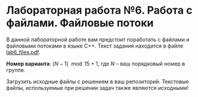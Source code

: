 # Лабораторная работа №6. Работа с файлами. Файловые потоки

В данной лабораторной работе вам предстоит поработать с файлами и файловыми потоками в языке C++. Текст задания находится в файле [lab6_files.pdf](lab6_files.pdf).

**Номер варианта**: $(N - 1) \mod 15 + 1$, где $N$ – ваш порядковый номер в группе.

Загрузить исходные файлы с решением в ваш репозиторий. Текстовые файлы, используемые при решении задач также являются исходными!